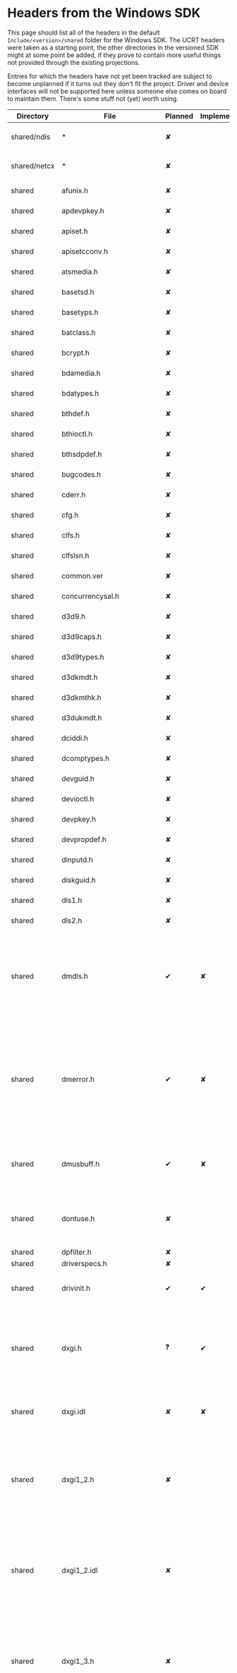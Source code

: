 # Headers from the Windows SDK

This page should list all of the headers in the default `Include/<version>/shared` folder for the Windows SDK. The UCRT headers were taken as a starting point, the other directories in the versioned SDK might at some point be added, if they prove to contain more useful things not provided through the existing projections.

Entries for which the headers have not yet been tracked are subject to become unplanned if it turns out they don't fit the project. Driver and device interfaces will not be supported here unless someone else comes on board to maintain them. There's some stuff not (yet) worth using.

| Directory | File | Planned  | Implemented | Notes |
|-----------|------|----------|-------------|-------|
| shared/ndis | *  | &#x2718; | | Network Driver stuff, out of scope |
| shared/netcx | * | &#x2718; | | Network Adapter Class Extensions |
| shared    | afunix.h | &#x2718; | | At least not until [this is fixed](https://github.com/microsoft/WSL/issues/4240). |
| shared    | apdevpkey.h | &#x2718; | | Nothing to do here |
| shared    | apiset.h | &#x2718; | | Nothing to do here |
| shared    | apisetcconv.h | &#x2718; | | Nothing to do here |
| shared    | atsmedia.h | &#x2718; | | Nothing to do here |
| shared    | basetsd.h | &#x2718; | | Nothing to do here |
| shared    | basetyps.h | &#x2718; | | Nothing to do here |
| shared    | batclass.h | &#x2718; | | Nothing to do here |
| shared    | bcrypt.h | &#x2718; | | Nothing to do here |
| shared    | bdamedia.h | &#x2718; | | Nothing to do here |
| shared    | bdatypes.h | &#x2718; | | Nothing to do here |
| shared    | bthdef.h | &#x2718; | | Nothing to do here |
| shared    | bthioctl.h | &#x2718; | | Nothing to do here |
| shared    | bthsdpdef.h | &#x2718; | | Nothing to do here |
| shared    | bugcodes.h | &#x2718; | | Nothing to do here |
| shared    | cderr.h | &#x2718; | | Nothing to do here |
| shared    | cfg.h | &#x2718; | | Nothing to do here |
| shared    | clfs.h | &#x2718; | | Nothing to do here |
| shared    | clfslsn.h | &#x2718; | | Nothing to do here |
| shared    | common.ver | &#x2718; | | Nothing to do here |
| shared    | concurrencysal.h | &#x2718; | | Nothing to do here |
| shared    | d3d9.h | &#x2718; | | Nothing to do here |
| shared    | d3d9caps.h | &#x2718; | | Nothing to do here |
| shared    | d3d9types.h | &#x2718; | | Nothing to do here |
| shared    | d3dkmdt.h | &#x2718; | | Nothing to do here |
| shared    | d3dkmthk.h | &#x2718; | | Nothing to do here |
| shared    | d3dukmdt.h | &#x2718; | | Nothing to do here |
| shared    | dciddi.h | &#x2718; | | Nothing to do here |
| shared    | dcomptypes.h | &#x2718; | | Nothing to do here |
| shared    | devguid.h | &#x2718; | | Nothing to do here |
| shared    | devioctl.h | &#x2718; | | Nothing to do here |
| shared    | devpkey.h | &#x2718; | | Nothing to do here |
| shared    | devpropdef.h | &#x2718; | | Nothing to do here |
| shared    | dinputd.h | &#x2718; | | Nothing to do here |
| shared    | diskguid.h | &#x2718; | | Nothing to do here |
| shared    | dls1.h | &#x2718; | | Nothing to do here |
| shared    | dls2.h | &#x2718; | | Nothing to do here |
| shared    | dmdls.h | &#x2714; | &#x2718; | Seems to only be the MakeFourCC macro which turns a string into a single byte `OR`ed value, might also be defined elsewhere? |
| shared    | dmerror.h | &#x2714; | &#x2718; | `MakeHResult` seems interesting, but might be defined elsewhere too. DMH Error and Success wrappers could be interesting too, if DirectMusic has projections. |
| shared    | dmusbuff.h | &#x2714; | &#x2718; | `DMUS_EVENT_SIZE` if DirectMusic has projections, QWORD_ALIGN seems cool in general. |
| shared    | dontuse.h | &#x2718; | | This just adds deprecation warnings to C(++) functions and is not relevant to us. |
| shared    | dpfilter.h | &#x2718; | | Just a typedef |
| shared    | driverspecs.h | &#x2718; | | Out of scope |
| shared    | drivinit.h | &#x2714; | &#x2714; | All definitions were moved out, it's literally empty. |
| shared    | dxgi.h | &#x2753; | &#x2714; | A fair few definitions, but only for C types so they can be accessed the same way as their C++ equivalent classes |
| shared    | dxgi.idl | &#x2718; | &#x2718; | Extra information and comments for the generated `dxgi.h` |
| shared    | dxgi1_2.h | &#x2718; | | dxgi.h versioned additions. If added, would be merged into one file. (DirectX Graphics Infrastructure version 1.2) |
| shared    | dxgi1_2.idl | &#x2718; | | dxgi.h versioned additions. If added, would be merged into one file. (DirectX Graphics Infrastructure version 1.2) |
| shared    | dxgi1_3.h | &#x2718; | | dxgi.h versioned additions. If added, would be merged into one file. (DirectX Graphics Infrastructure version 1.3) |
| shared    | dxgi1_3.idl | &#x2718; | | dxgi.h versioned additions. If added, would be merged into one file. (DirectX Graphics Infrastructure version 1.3) |
| shared    | dxgi1_4.h | &#x2718; | | dxgi.h versioned additions. If added, would be merged into one file. (DirectX Graphics Infrastructure version 1.4) |
| shared    | dxgi1_4.idl | &#x2718; | | dxgi.h versioned additions. If added, would be merged into one file. (DirectX Graphics Infrastructure version 1.4) |
| shared    | dxgi1_5.h | &#x2718; | | dxgi.h versioned additions. If added, would be merged into one file. (DirectX Graphics Infrastructure version 1.5) |
| shared    | dxgi1_5.idl | &#x2718; | | dxgi.h versioned additions. If added, would be merged into one file. (DirectX Graphics Infrastructure version 1.5) |
| shared    | dxgi1_6.h | &#x2718; | | dxgi.h versioned additions. If added, would be merged into one file. (DirectX Graphics Infrastructure version 1.6) |
| shared    | dxgi1_6.idl | &#x2718; | | dxgi.h versioned additions. If added, would be merged into one file. (DirectX Graphics Infrastructure version 1.6) |
| shared    | dxgicommon.h | &#x2718; | | Nothing to implement |
| shared    | dxgicommon.idl | &#x2718; | | Generator source for header |
| shared    | dxgiformat.h | &#x2718; | | Constants and typedefs |
| shared    | dxgiformat.idl | &#x2718; | | Generator source for header |
| shared    | dxgitype.h | &#x2718; | | Constants and typedefs |
| shared    | dxgitype.idl | &#x2718; | | Generator source for header |
| shared    | ehstorbandmgmt.h | &#x2714; | &#x2718; | Enhanced Storage IOCTL Band Control and Trading Card Games (Trusted Computing Group) Storage Silo |
| shared    | ehstorioctl.h | &#x2714; | &#x2718; | More Enhanced storage IOCTL stuff |
| shared    | emi.h | &#x2714; | &#x2718; | Energy Metering Interfaces |
| shared    | evntprov.h | &#x2718; | | Event API constants and types |
| shared    | evntrace.h | &#x2718; | | Event Tracing constants and types |
| shared    | exposeenums2managed.h | &#x2718; | | Enums for Managed Code (the Visual* family of MS langs). Possibly relevant in the future for Visual Rust. |
| shared    | fltUserStructures.h | &#x2718; | | Only typedefs |
| shared    | fttypes.h | &#x2718; | | Only typedefs |
| shared    | fwpmtypes.h | &#x2718; | | Only typedefs |
| shared    | fwpmtypes.idl | &#x2718; | | Generator sources |
| shared    | fwpstypes.h | &#x2718; | | Only typedefs |
| shared    | fwpstypes.idl | &#x2718; | | Generator sources |
| shared    | fwptypes.h | &#x2718; | | Only typedefs |
| shared    | fwptypes.idl | &#x2718; | | Generator sources |
| shared    | fwpvi.h | &#x2718; | | Literally just constants |
| shared    | GenericUsbFnIoctl.h | &#x2718; | | Just a few control codes |
| shared    | gnssdriver.h | &#x2718; | | Typedefs and constants |
| shared    | gpio.h | &#x2718; | | Control codes |
| shared    | guiddef.h | &#x2714; | &#x2718; | Comparisons and comparator overloads for GUIDs |
| shared    | hbaapi.h | &#x2714; | &#x2718; | Not yet checked |
| shared    | hidclass.h | &#x2714; | &#x2718; | Not yet checked |
| shared    | hidpi.h | &#x2714; | &#x2718; | Not yet checked |
| shared    | hidsdi.h | &#x2714; | &#x2718; | Not yet checked |
| shared    | hidusage.h | &#x2714; | &#x2718; | Not yet checked |
| shared    | hvsocket.h | &#x2714; | &#x2718; | Not yet checked |
| shared    | hwn.h | &#x2714; | &#x2718; | Not yet checked |
| shared    | ifdef.h | &#x2714; | &#x2718; | Not yet checked |
| shared    | ifmib.h | &#x2714; | &#x2718; | Not yet checked |
| shared    | iketypes.h | &#x2714; | &#x2718; | Not yet checked |
| shared    | iketypes.idl | &#x2714; | &#x2718; | Not yet checked |
| shared    | in6addr.h | &#x2714; | &#x2718; | Not yet checked |
| shared    | inaddr.h | &#x2714; | &#x2718; | Not yet checked |
| shared    | infstr.h | &#x2714; | &#x2718; | Not yet checked |
| shared    | initguid.h | &#x2714; | &#x2718; | Not yet checked |
| shared    | intsafe.h | &#x2714; | &#x2718; | Not yet checked |
| shared    | ioevent.h | &#x2714; | &#x2718; | Not yet checked |
| shared    | ip2string.h | &#x2714; | &#x2718; | Not yet checked |
| shared    | ipifcons.h | &#x2714; | &#x2718; | Not yet checked |
| shared    | ipmib.h | &#x2714; | &#x2718; | Not yet checked |
| shared    | Iprtrmib.h | &#x2714; | &#x2718; | Not yet checked |
| shared    | ipsectypes.h | &#x2714; | &#x2718; | Not yet checked |
| shared    | ipsectypes.idl | &#x2714; | &#x2718; | Not yet checked |
| shared    | ipv6prefast.h | &#x2714; | &#x2718; | Not yet checked |
| shared    | iscsierr.h | &#x2714; | &#x2718; | Not yet checked |
| shared    | IssPer16.h | &#x2714; | &#x2718; | Not yet checked |
| shared    | kernelspecs.h | &#x2714; | &#x2718; | Not yet checked |
| shared    | ks.h | &#x2714; | &#x2718; | Not yet checked |
| shared    | ksamd64.inc | &#x2714; | &#x2718; | Not yet checked |
| shared    | ksamd64_stub.inc | &#x2714; | &#x2718; | Not yet checked |
| shared    | ksarm.h | &#x2714; | &#x2718; | Not yet checked |
| shared    | ksarm64.h | &#x2714; | &#x2718; | Not yet checked |
| shared    | ksguid.h | &#x2714; | &#x2718; | Not yet checked |
| shared    | ksmedia.h | &#x2714; | &#x2718; | Not yet checked |
| shared    | ksproxy.h | &#x2714; | &#x2718; | Not yet checked |
| shared    | ksuuids.h | &#x2714; | &#x2718; | Not yet checked |
| shared    | ktmtypes.h | &#x2714; | &#x2718; | Not yet checked |
| shared    | kxamd64.inc | &#x2714; | &#x2718; | Not yet checked |
| shared    | kxamd64_stub.inc | &#x2714; | &#x2718; | Not yet checked |
| shared    | kxarm.h | &#x2714; | &#x2718; | Not yet checked |
| shared    | kxarm64.h | &#x2714; | &#x2718; | Not yet checked |
| shared    | kxarm64unw.h | &#x2714; | &#x2718; | Not yet checked |
| shared    | kxarmunw.h | &#x2714; | &#x2718; | Not yet checked |
| shared    | lamp.h | &#x2714; | &#x2718; | Not yet checked |
| shared    | lmcons.h | &#x2714; | &#x2718; | Not yet checked |
| shared    | lmerr.h | &#x2714; | &#x2718; | Not yet checked |
| shared    | macamd64.inc | &#x2714; | &#x2718; | Not yet checked |
| shared    | Math3DHelper.h | &#x2714; | &#x2718; | Not yet checked |
| shared    | minwindef.h | &#x2714; | &#x2714; | Expanded to cover `u16` through `u64` for all functions |
| shared    | mmreg.h | &#x2714; | &#x2718; | Not yet checked |
| shared    | mprapidef.h | &#x2714; | &#x2718; | Not yet checked |
| shared    | msapofxproxy.h | &#x2714; | &#x2718; | Not yet checked |
| shared    | mstcpip.h | &#x2714; | &#x2718; | Not yet checked |
| shared    | mswsockdef.h | &#x2714; | &#x2718; | Not yet checked |
| shared    | ndisguid.h | &#x2714; | &#x2718; | Not yet checked |
| shared    | ndkinfo.h | &#x2714; | &#x2718; | Not yet checked |
| shared    | netevent.h | &#x2714; | &#x2718; | Not yet checked |
| shared    | netioapi.h | &#x2714; | &#x2718; | Not yet checked |
| shared    | netiodef.h | &#x2714; | &#x2718; | Not yet checked |
| shared    | nettypes.h | &#x2714; | &#x2718; | Not yet checked |
| shared    | nfcdtadev.h | &#x2714; | &#x2718; | Not yet checked |
| shared    | nfcradiodev.h | &#x2714; | &#x2718; | Not yet checked |
| shared    | nfcsedev.h | &#x2714; | &#x2718; | Not yet checked |
| shared    | nfpdev.h | &#x2714; | &#x2718; | Not yet checked |
| shared    | nldef.h | &#x2714; | &#x2718; | Not yet checked |
| shared    | no_sal2.h | &#x2714; | &#x2718; | Not yet checked |
| shared    | ntdd1394.h | &#x2714; | &#x2718; | Not yet checked |
| shared    | ntddbeep.h | &#x2714; | &#x2718; | Not yet checked |
| shared    | ntddcdrm.h | &#x2714; | &#x2718; | Not yet checked |
| shared    | ntddcdvd.h | &#x2714; | &#x2718; | Not yet checked |
| shared    | ntddchgr.h | &#x2714; | &#x2718; | Not yet checked |
| shared    | ntdddisk.h | &#x2714; | &#x2718; | Not yet checked |
| shared    | ntddkbd.h | &#x2714; | &#x2718; | Not yet checked |
| shared    | ntddmmc.h | &#x2714; | &#x2718; | Not yet checked |
| shared    | ntddmodm.h | &#x2714; | &#x2718; | Not yet checked |
| shared    | ntddmou.h | &#x2714; | &#x2718; | Not yet checked |
| shared    | ntddndis.h | &#x2714; | &#x2718; | Not yet checked |
| shared    | ntddpar.h | &#x2714; | &#x2718; | Not yet checked |
| shared    | ntddscm.h | &#x2714; | &#x2718; | Not yet checked |
| shared    | ntddscsi.h | &#x2714; | &#x2718; | Not yet checked |
| shared    | ntddser.h | &#x2714; | &#x2718; | Not yet checked |
| shared    | ntddstor.h | &#x2714; | &#x2718; | Not yet checked |
| shared    | ntddtape.h | &#x2714; | &#x2718; | Not yet checked |
| shared    | ntddtdi.h | &#x2714; | &#x2718; | Not yet checked |
| shared    | ntddvdeo.h | &#x2714; | &#x2718; | Not yet checked |
| shared    | ntddvol.h | &#x2714; | &#x2718; | Not yet checked |
| shared    | ntdef.h | &#x2714; | &#x2718; | Not yet checked |
| shared    | ntdskreg.h | &#x2714; | &#x2718; | Not yet checked |
| shared    | ntiologc.h | &#x2714; | &#x2718; | Not yet checked |
| shared    | ntstatus.h | &#x2714; | &#x2718; | Not yet checked |
| shared    | ntverp.h | &#x2714; | &#x2718; | Not yet checked |
| shared    | ntverp.ver | &#x2714; | &#x2718; | Not yet checked |
| shared    | nvme.h | &#x2714; | &#x2718; | Not yet checked |
| shared    | packoff.h | &#x2714; | &#x2718; | Not yet checked |
| shared    | packon.h | &#x2714; | &#x2718; | Not yet checked |
| shared    | pciprop.h | &#x2714; | &#x2718; | Not yet checked |
| shared    | poclass.h | &#x2714; | &#x2718; | Not yet checked |
| shared    | poppack.h | &#x2714; | &#x2718; | Not yet checked |
| shared    | pshpack1.h | &#x2714; | &#x2718; | Not yet checked |
| shared    | pshpack2.h | &#x2714; | &#x2718; | Not yet checked |
| shared    | pshpack4.h | &#x2714; | &#x2718; | Not yet checked |
| shared    | pshpack8.h | &#x2714; | &#x2718; | Not yet checked |
| shared    | pshpck16.h | &#x2714; | &#x2718; | Not yet checked |
| shared    | pwm.h | &#x2714; | &#x2718; | Not yet checked |
| shared    | qos.h | &#x2714; | &#x2718; | Not yet checked |
| shared    | qosobjs.h | &#x2714; | &#x2718; | Not yet checked |
| shared    | qossp.h | &#x2714; | &#x2718; | Not yet checked |
| shared    | reshub.h | &#x2714; | &#x2718; | Not yet checked |
| shared    | rpc.h | &#x2714; | &#x2718; | Not yet checked |
| shared    | rpcasync.h | &#x2714; | &#x2718; | Not yet checked |
| shared    | rpcdce.h | &#x2714; | &#x2718; | Not yet checked |
| shared    | rpcdcep.h | &#x2714; | &#x2718; | Not yet checked |
| shared    | rpcndr.h | &#x2714; | &#x2718; | Not yet checked |
| shared    | rpcnterr.h | &#x2714; | &#x2718; | Not yet checked |
| shared    | rpcsal.h | &#x2714; | &#x2718; | Not yet checked |
| shared    | sal.h | &#x2714; | &#x2718; | Not yet checked |
| shared    | scsi.h | &#x2714; | &#x2718; | Not yet checked |
| shared    | scsiscan.h | &#x2714; | &#x2718; | Not yet checked |
| shared    | sddl.h | &#x2714; | &#x2718; | Not yet checked |
| shared    | sdkddkver.h | &#x2714; | &#x2718; | Not yet checked |
| shared    | sdv_driverspecs.h | &#x2714; | &#x2718; | Not yet checked |
| shared    | secext.h | &#x2714; | &#x2718; | Not yet checked |
| shared    | security.h | &#x2714; | &#x2718; | Not yet checked |
| shared    | sensorsdef.h | &#x2714; | &#x2718; | Not yet checked |
| shared    | sensorsstructures.h | &#x2714; | &#x2718; | Not yet checked |
| shared    | sensorsutils.h | &#x2714; | &#x2718; | Not yet checked |
| shared    | spb.h | &#x2714; | &#x2718; | Not yet checked |
| shared    | specstrings.h | &#x2714; | &#x2718; | Not yet checked |
| shared    | specstrings_strict.h | &#x2714; | &#x2718; | Not yet checked |
| shared    | specstrings_undef.h | &#x2714; | &#x2718; | Not yet checked |
| shared    | srb.h | &#x2714; | &#x2718; | Not yet checked |
| shared    | sspi.h | &#x2714; | &#x2718; | Not yet checked |
| shared    | stralign.h | &#x2714; | &#x2718; | Not yet checked |
| shared    | strsafe.h | &#x2714; | &#x2718; | Not yet checked |
| shared    | suppress.h | &#x2714; | &#x2718; | Not yet checked |
| shared    | tbs.h | &#x2714; | &#x2718; | Not yet checked |
| shared    | tcpestats.h | &#x2714; | &#x2718; | Not yet checked |
| shared    | tcpmib.h | &#x2714; | &#x2718; | Not yet checked |
| shared    | tdi.h | &#x2714; | &#x2718; | Not yet checked |
| shared    | tdiinfo.h | &#x2714; | &#x2718; | Not yet checked |
| shared    | TraceLoggingActivity.h | &#x2714; | &#x2718; | Not yet checked |
| shared    | TraceLoggingProvider.h | &#x2714; | &#x2718; | Not yet checked |
| shared    | traffic.h | &#x2714; | &#x2718; | Not yet checked |
| shared    | transportsettingcommon.h | &#x2714; | &#x2718; | Not yet checked |
| shared    | tvout.h | &#x2714; | &#x2718; | Not yet checked |
| shared    | udpmib.h | &#x2714; | &#x2718; | Not yet checked |
| shared    | unexposeenums2managed.h | &#x2714; | &#x2718; | Not yet checked |
| shared    | usb.h | &#x2714; | &#x2718; | Not yet checked |
| shared    | usb100.h | &#x2714; | &#x2718; | Not yet checked |
| shared    | usb200.h | &#x2714; | &#x2718; | Not yet checked |
| shared    | usbdi.h | &#x2714; | &#x2718; | Not yet checked |
| shared    | usbfnbase.h | &#x2714; | &#x2718; | Not yet checked |
| shared    | usbioctl.h | &#x2714; | &#x2718; | Not yet checked |
| shared    | usbiodef.h | &#x2714; | &#x2718; | Not yet checked |
| shared    | usbprint.h | &#x2714; | &#x2718; | Not yet checked |
| shared    | usbscan.h | &#x2714; | &#x2718; | Not yet checked |
| shared    | usbspec.h | &#x2714; | &#x2718; | Not yet checked |
| shared    | uuids.h | &#x2714; | &#x2718; | Not yet checked |
| shared    | vhf.h | &#x2714; | &#x2718; | Not yet checked |
| shared    | vmgenerationcounter.h | &#x2714; | &#x2718; | Not yet checked |
| shared    | warning.h | &#x2714; | &#x2718; | Not yet checked |
| shared    | wdmguid.h | &#x2714; | &#x2718; | Not yet checked |
| shared    | winapifamily.h | &#x2714; | &#x2718; | Not yet checked |
| shared    | winbio_err.h | &#x2714; | &#x2718; | Not yet checked |
| shared    | winbio_ioctl.h | &#x2714; | &#x2718; | Not yet checked |
| shared    | winbio_types.h | &#x2714; | &#x2718; | Not yet checked |
| shared    | windef.h | &#x2714; | &#x2718; | Not yet checked |
| shared    | windot11.h | &#x2714; | &#x2718; | Not yet checked |
| shared    | windowsx.h | &#x2714; | &#x2718; | Not yet checked |
| shared    | winerror.h | &#x2714; | &#x2718; | Not yet checked |
| shared    | winpackagefamily.h | &#x2714; | &#x2718; | Not yet checked |
| shared    | winsmcrd.h | &#x2714; | &#x2718; | Not yet checked |
| shared    | winusbio.h | &#x2714; | &#x2718; | Not yet checked |
| shared    | wlantypes.h | &#x2714; | &#x2718; | Not yet checked |
| shared    | wmistr.h | &#x2714; | &#x2718; | Not yet checked |
| shared    | wnnc.h | &#x2714; | &#x2718; | Not yet checked |
| shared    | ws2def.h | &#x2714; | &#x2718; | Not yet checked |
| shared    | ws2ipdef.h | &#x2714; | &#x2718; | Not yet checked |
| shared    | wtypes.h | &#x2714; | &#x2718; | Not yet checked |
| shared    | WTypes.Idl | &#x2714; | &#x2718; | Not yet checked |
| shared    | WTypesbase.h | &#x2714; | &#x2718; | Not yet checked |
| shared    | WTypesbase.Idl | &#x2714; | &#x2718; | Not yet checked |
